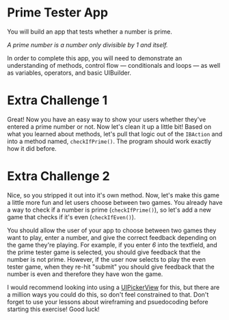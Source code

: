 # Prime Tester App

You will build an app that tests whether a number is prime.


*A prime number is a number only divisible by 1 and itself.*

In order to complete this app, you will need to demonstrate an understanding of methods, control flow — conditionals and loops — as 
well as variables, operators, and basic UIBuilder.

# Extra Challenge 1
Great! Now you have an easy way to show your users whether they've entered a prime number or not. Now let's clean it up a little bit! Based on what you learned about methods, let's pull that logic out of the `IBAction` and into a method named, `checkIfPrime()`. The program should work exactly how it did before.

# Extra Challenge 2
Nice, so you stripped it out into it's own method. Now, let's make this game a little more fun and let users choose between two games. You already have a way to check if a number is prime (`checkIfPrime()`), so let's add a new game that checks if it's even (`checkIfEven()`).

You should allow the user of your app to choose between two games they want to play, enter a number, and give the correct feedback depending on the game they're playing. For example, if you enter *6* into the textfield, and the prime tester game is selected, you should give feedback that the number is not prime. However, if the user now selects to play the even tester game, when they re-hit "submit" you should give feedback that the number is even and therefore they have won the game.

I would recommend looking into using a [UIPickerView](http://sourcefreeze.com/ios-uipickerview-example-using-swift/) for this, but there are a million ways you could do this, so don't feel constrained to that. Don't forget to use your lessons about wireframing and psuedocoding before starting this exercise! Good luck!
